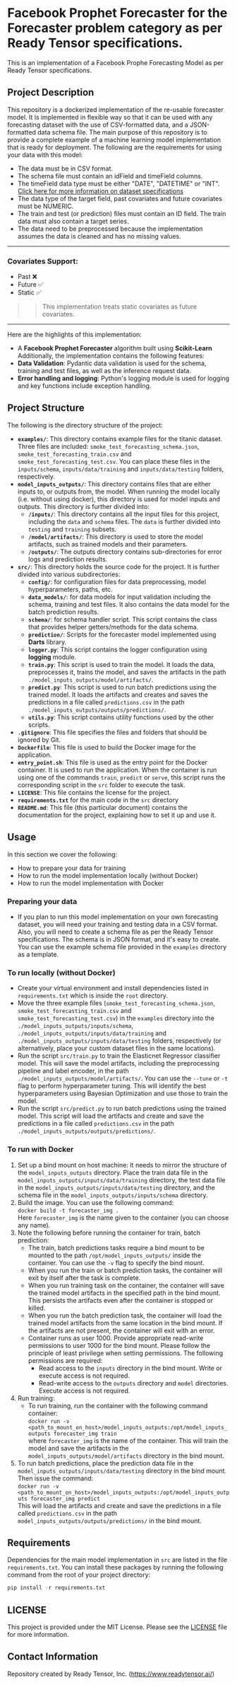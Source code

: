 # Facebook Prophet Forecaster for the Forecaster problem category as per Ready Tensor specifications.

This is an implementation of a Facebook Prophe Forecasting Model as per Ready Tensor specifications.

## Project Description

This repository is a dockerized implementation of the re-usable forecaster model. It is implemented in flexible way so that it can be used with any forecasting dataset with the use of CSV-formatted data, and a JSON-formatted data schema file. The main purpose of this repository is to provide a complete example of a machine learning model implementation that is ready for deployment.
The following are the requirements for using your data with this model:

- The data must be in CSV format.
- The schema file must contain an idField and timeField columns.
- The timeField data type must be either "DATE", "DATETIME" or "INT". [Click here for more information on dataset specifications](https://docs.readytensor.ai/category/forecasting)
- The data type of the target field, past covariates and future covariates must be NUMERIC.
- The train and test (or prediction) files must contain an ID field. The train data must also contain a target series.
- The data need to be preprocessed because the implementation assumes the data is cleaned and has no missing values.

---

### Covariates Support:

- Past ❌
- Future ✅
- Static ✅

> > This implementation treats static covariates as future covariates.

---

Here are the highlights of this implementation: <br/>

- A **Facebook Prophet Forecaster** algorithm built using **Scikit-Learn**
  Additionally, the implementation contains the following features:
- **Data Validation**: Pydantic data validation is used for the schema, training and test files, as well as the inference request data.
- **Error handling and logging**: Python's logging module is used for logging and key functions include exception handling.

## Project Structure

The following is the directory structure of the project:

- **`examples/`**: This directory contains example files for the titanic dataset. Three files are included: `smoke_test_forecasting_schema.json`, `smoke_test_forecasting_train.csv` and `smoke_test_forecasting_test.csv`. You can place these files in the `inputs/schema`, `inputs/data/training` and `inputs/data/testing` folders, respectively.
- **`model_inputs_outputs/`**: This directory contains files that are either inputs to, or outputs from, the model. When running the model locally (i.e. without using docker), this directory is used for model inputs and outputs. This directory is further divided into:
  - **`/inputs/`**: This directory contains all the input files for this project, including the `data` and `schema` files. The `data` is further divided into `testing` and `training` subsets.
  - **`/model/artifacts/`**: This directory is used to store the model artifacts, such as trained models and their parameters.
  - **`/outputs/`**: The outputs directory contains sub-directories for error logs and prediction results.
- **`src/`**: This directory holds the source code for the project. It is further divided into various subdirectories:
  - **`config/`**: for configuration files for data preprocessing, model hyperparameters, paths, etc.
  - **`data_models/`**: for data models for input validation including the schema, training and test files. It also contains the data model for the batch prediction results.
  - **`schema/`**: for schema handler script. This script contains the class that provides helper getters/methods for the data schema.
  - **`prediction/`**: Scripts for the forecaster model implemented using **Darts** library.
  - **`logger.py`**: This script contains the logger configuration using **logging** module.
  - **`train.py`**: This script is used to train the model. It loads the data, preprocesses it, trains the model, and saves the artifacts in the path `./model_inputs_outputs/model/artifacts/`.
  - **`predict.py`**: This script is used to run batch predictions using the trained model. It loads the artifacts and creates and saves the predictions in a file called `predictions.csv` in the path `./model_inputs_outputs/outputs/predictions/`.
  - **`utils.py`**: This script contains utility functions used by the other scripts.
- **`.gitignore`**: This file specifies the files and folders that should be ignored by Git.
- **`Dockerfile`**: This file is used to build the Docker image for the application.
- **`entry_point.sh`**: This file is used as the entry point for the Docker container. It is used to run the application. When the container is run using one of the commands `train`, `predict` or `serve`, this script runs the corresponding script in the `src` folder to execute the task.
- **`LICENSE`**: This file contains the license for the project.
- **`requirements.txt`** for the main code in the `src` directory
- **`README.md`**: This file (this particular document) contains the documentation for the project, explaining how to set it up and use it.

## Usage

In this section we cover the following:

- How to prepare your data for training
- How to run the model implementation locally (without Docker)
- How to run the model implementation with Docker

### Preparing your data

- If you plan to run this model implementation on your own forecasting dataset, you will need your training and testing data in a CSV format. Also, you will need to create a schema file as per the Ready Tensor specifications. The schema is in JSON format, and it's easy to create. You can use the example schema file provided in the `examples` directory as a template.

### To run locally (without Docker)

- Create your virtual environment and install dependencies listed in `requirements.txt` which is inside the `root` directory.
- Move the three example files (`smoke_test_forecasting_schema.json`, `smoke_test_forecasting_train.csv` and `smoke_test_forecasting_test.csv`) in the `examples` directory into the `./model_inputs_outputs/inputs/schema`, `./model_inputs_outputs/inputs/data/training` and `./model_inputs_outputs/inputs/data/testing` folders, respectively (or alternatively, place your custom dataset files in the same locations).
- Run the script `src/train.py` to train the Elasticnet Regressor classifier model. This will save the model artifacts, including the preprocessing pipeline and label encoder, in the path `./model_inputs_outputs/model/artifacts/`. You can use the `--tune` or `-t` flag to perform hyperparameter tuning. This will identify the best hyperparameters using Bayesian Optimization and use those to train the model.
- Run the script `src/predict.py` to run batch predictions using the trained model. This script will load the artifacts and create and save the predictions in a file called `predictions.csv` in the path `./model_inputs_outputs/outputs/predictions/`.

### To run with Docker

1. Set up a bind mount on host machine: It needs to mirror the structure of the `model_inputs_outputs` directory. Place the train data file in the `model_inputs_outputs/inputs/data/training` directory, the test data file in the `model_inputs_outputs/inputs/data/testing` directory, and the schema file in the `model_inputs_outputs/inputs/schema` directory.
2. Build the image. You can use the following command: <br/>
   `docker build -t forecaster_img .` <br/>
   Here `forecaster_img` is the name given to the container (you can choose any name).
3. Note the following before running the container for train, batch prediction:
   - The train, batch predictions tasks require a bind mount to be mounted to the path `/opt/model_inputs_outputs/` inside the container. You can use the `-v` flag to specify the bind mount.
   - When you run the train or batch prediction tasks, the container will exit by itself after the task is complete.
   - When you run training task on the container, the container will save the trained model artifacts in the specified path in the bind mount. This persists the artifacts even after the container is stopped or killed.
   - When you run the batch prediction task, the container will load the trained model artifacts from the same location in the bind mount. If the artifacts are not present, the container will exit with an error.
   - Container runs as user 1000. Provide appropriate read-write permissions to user 1000 for the bind mount. Please follow the principle of least privilege when setting permissions. The following permissions are required:
     - Read access to the `inputs` directory in the bind mount. Write or execute access is not required.
     - Read-write access to the `outputs` directory and `model` directories. Execute access is not required.
4. Run training:
   - To run training, run the container with the following command container: <br/>
     `docker run -v <path_to_mount_on_host>/model_inputs_outputs:/opt/model_inputs_outputs forecaster_img train` <br/>
     where `forecaster_img` is the name of the container. This will train the model and save the artifacts in the `model_inputs_outputs/model/artifacts` directory in the bind mount.
5. To run batch predictions, place the prediction data file in the `model_inputs_outputs/inputs/data/testing` directory in the bind mount. Then issue the command: <br/>
   `docker run -v <path_to_mount_on_host>/model_inputs_outputs:/opt/model_inputs_outputs forecaster_img predict` <br/>
   This will load the artifacts and create and save the predictions in a file called `predictions.csv` in the path `model_inputs_outputs/outputs/predictions/` in the bind mount.

## Requirements

Dependencies for the main model implementation in `src` are listed in the file `requirements.txt`.
You can install these packages by running the following command from the root of your project directory:

```python
pip install -r requirements.txt
```

## LICENSE

This project is provided under the MIT License. Please see the [LICENSE](LICENSE) file for more information.

## Contact Information

Repository created by Ready Tensor, Inc. (https://www.readytensor.ai/)
